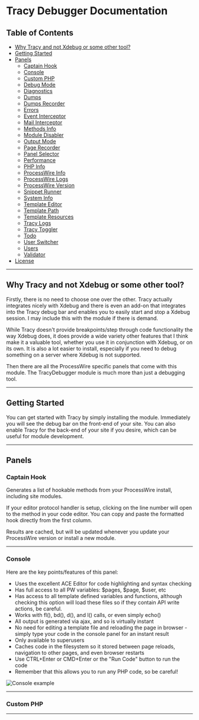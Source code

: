 # Tracy Debugger Documentation

## Table of Contents

* [Why Tracy and not Xdebug or some other tool?](#why-tracy-and-not-xdebug-or-some-other-tool)
* [Getting Started](#getting-started)
* [Panels](#panels)
  * [Captain Hook](#captain-hook)
  * [Console](#console)
  * [Custom PHP](#custom-php)
  * [Debug Mode](#debug-mode)
  * [Diagnostics](#diagnostics)
  * [Dumps](#dumps)
  * [Dumps Recorder](#dumps-recorder)
  * [Errors](#errors)
  * [Event Interceptor](#event-interceptor)
  * [Mail Interceptor](#mail-interceptor)
  * [Methods Info](#methods-info)
  * [Module Disabler](#module-disabler)
  * [Output Mode](#output-mode)
  * [Page Recorder](#page-recorder)
  * [Panel Selector](#panel-selector)
  * [Performance](#performance)
  * [PHP Info](#php-info)
  * [ProcessWire Info](#processwire-info)
  * [ProcessWire Logs](#processwire-logs)
  * [ProcessWire Version](#processwire-version)
  * [Snippet Runner](#snippet-runner)
  * [System Info](#system-info-panel)
  * [Template Editor](#template-editor)
  * [Template Path](#template-path)
  * [Template Resources](#template-resources)
  * [Tracy Logs](#tracy-logs)
  * [Tracy Toggler](#tracy-toggler)
  * [Todo](#todo)
  * [User Switcher](#user-switcher)
  * [Users](#users)
  * [Validator](#validator)
* [License](#license)

***

## Why Tracy and not Xdebug or some other tool?
Firstly, there is no need to choose one over the other. Tracy actually integrates nicely with Xdebug and there is even an add-on that integrates into the Tracy debug bar and enables you to easily start and stop a Xdebug session. I may include this with the module if there is demand.

While Tracy doesn't provide breakpoints/step through code functionality the way Xdebug does, it does provide a wide variety other features that I think make it a valuable tool, whether you use it in conjunction with Xdebug, or on its own. It is also a lot easier to install, especially if you need to debug something on a server where Xdebug is not supported.

Then there are all the ProcessWire specific panels that come with this module. The TracyDebugger module is much more than just a debugging tool.

***

## Getting Started
You can get started with Tracy by simply installing the module. Immediately you will see the debug bar on the front-end of your site. You can also enable Tracy for the back-end of your site if you desire, which can be useful for module development.

***

## Panels

### Captain Hook

Generates a list of hookable methods from your ProcessWire install, including site modules.

If your editor protocol handler is setup, clicking on the line number will open to the method in your code editor. You can copy and paste the formatted hook directly from the first column.

Results are cached, but will be updated whenever you update your ProcessWire version or install a new module.

***

### Console

Here are the key points/features of this panel:

* Uses the excellent ACE Editor for code highlighting and syntax checking
* Has full access to all PW variables: $pages, $page, $user, etc
* Has access to all template defined variables and functions, although checking this option will load these files so if they contain API write actions, be careful.
* Works with fl(), bd(), d(), and l() calls, or even simply echo()
* All output is generated via ajax, and so is virtually instant
* No need for editing a template file and reloading the page in browser - simply type your code in the console panel for an instant result
* Only available to superusers
* Caches code in the filesystem so it stored between page reloads, navigation to other pages, and even browser restarts
* Use CTRL+Enter or CMD+Enter or the "Run Code" button to run the code
* Remember that this allows you to run any PHP code, so be careful!

![Console example](https://github.com/adrianbj/TracyDebugger/raw/master/docs/images/console-1.png "Console Example")

***

### Custom PHP

***
